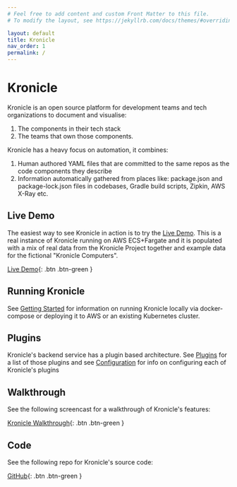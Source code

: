 ```yaml
---
# Feel free to add content and custom Front Matter to this file.
# To modify the layout, see https://jekyllrb.com/docs/themes/#overriding-theme-defaults

layout: default
title: Kronicle
nav_order: 1
permalink: /
---
```


# Kronicle

Kronicle is an open source platform for development teams and tech organizations to document and visualise: 

1. The components in their tech stack 
2. The teams that own those components.  

Kronicle has a heavy focus on automation, it combines: 

1. Human authored YAML files that are committed to the same repos as the code components they describe
2. Information automatically gathered from places like: package.json and package-lock.json files in codebases, Gradle build scripts, Zipkin, AWS X-Ray etc.


## Live Demo

The easiest way to see Kronicle in action is to try the [Live Demo](https://demo.kronicle.tech). This is a real 
instance of Kronicle running on AWS ECS+Fargate and it is populated with a mix of real data from the Kronicle Project 
together and example data for the fictional "Kronicle Computers".

[Live Demo](https://demo.kronicle.tech){: .btn .btn-green }


## Running Kronicle

See [Getting Started](/getting-started) for information on running Kronicle locally via docker-compose or deploying it 
to AWS or an existing Kubernetes cluster.  


## Plugins

Kronicle's backend service has a plugin based architecture.  See [Plugins](/plugins)
for a list of those plugins and see [Configuration](/configuration) for info on configuring each of Kronicle's plugins


## Walkthrough

See the following screencast for a walkthrough of Kronicle's features:

[Kronicle Walkthrough](https://youtu.be/xNvoxBmMQdk){: .btn .btn-green }


## Code

See the following repo for Kronicle's source code:

[GitHub](https://github.com/kronicle-tech/kronicle){: .btn .btn-green }
